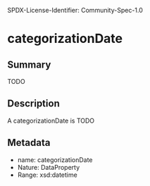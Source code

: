 SPDX-License-Identifier: Community-Spec-1.0

# categorizationDate

## Summary

TODO

## Description

A categorizationDate is TODO

## Metadata

- name: categorizationDate
- Nature: DataProperty
- Range: xsd:datetime

